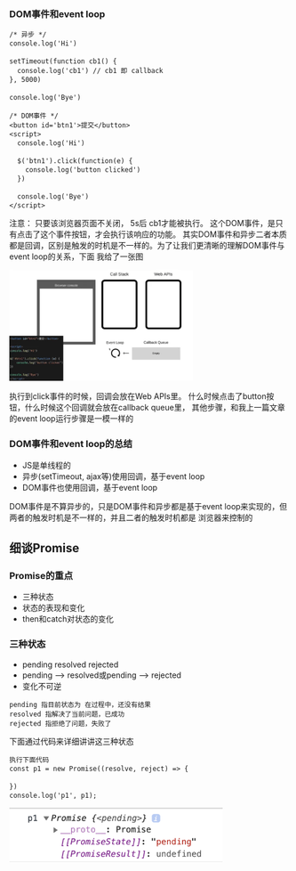 ### DOM事件和event loop
```
/* 异步 */
console.log('Hi')

setTimeout(function cb1() {
  console.log('cb1') // cb1 即 callback
}, 5000)

console.log('Bye')

/* DOM事件 */
<button id='btn1'>提交</button>
<script>
  console.log('Hi')
  
  $('btn1').click(function(e) {
    console.log('button clicked')
  })
  
  console.log('Bye')
</script>
```
注意： 只要该浏览器页面不关闭， 5s后 cb1才能被执行。 这个DOM事件，是只有点击了这个事件按钮，才会执行该响应的功能。
其实DOM事件和异步二者本质都是回调，区别是触发的时机是不一样的。为了让我们更清晰的理解DOM事件与event loop的关系，下面
我给了一张图

<img src='https://github.com/Bruce-shuai/Books/blob/main/JS基础/异步/photos/Event%20loop%20-%2012.png' height='200px' />

执行到click事件的时候，回调会放在Web APIs里。 什么时候点击了button按钮，什么时候这个回调就会放在callback queue里，
其他步骤，和我上一篇文章的event loop运行步骤是一模一样的

### DOM事件和event loop的总结
 - JS是单线程的
 - 异步(setTimeout, ajax等)使用回调，基于event loop
 - DOM事件也使用回调，基于event loop

DOM事件是不算异步的，只是DOM事件和异步都是基于event loop来实现的，但两者的触发时机是不一样的，并且二者的触发时机都是
浏览器来控制的


## 细谈Promise
### Promise的重点
 - 三种状态
 - 状态的表现和变化
 - then和catch对状态的变化

### 三种状态
 - pending resolved rejected
 - pending --> resolved或pending --> rejected
 - 变化不可逆

```
pending 指目前状态为 在过程中，还没有结果
resolved 指解决了当前问题，已成功
rejected 指拒绝了问题，失败了
```

下面通过代码来详细讲讲这三种状态
```
执行下面代码
const p1 = new Promise((resolve, reject) => {

})
console.log('p1', p1);    
```
<img src='https://github.com/Bruce-shuai/Books/blob/main/JS基础/异步/photos/Promise%20-%201.png' height='100px'/>


